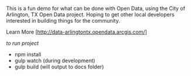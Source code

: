 This is a fun demo for what can be done with Open Data, using the City of Arlington, TX Open Data project. Hoping to get other local developers interested in building things for the community.

Learn More [http://data-arlingtontx.opendata.arcgis.com/]

*to run project*
- npm install
- gulp watch (during development)
- gulp build (will output to docs folder)
